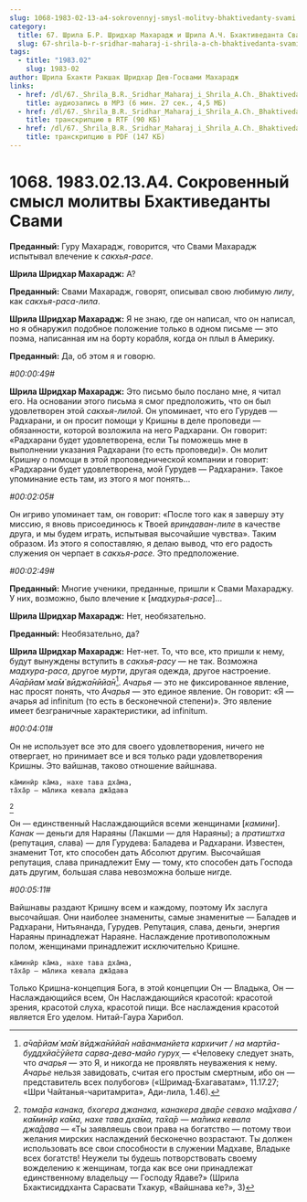 ```yaml
---
slug: 1068-1983-02-13-a4-sokrovennyj-smysl-molitvy-bhaktivedanty-svami
category:
  title: 67. Шрила Б.Р. Шридхар Махарадж и Шрила А.Ч. Бхактиведанта Свами Прабхупада
  slug: 67-shrila-b-r-sridhar-maharaj-i-shrila-a-ch-bhaktivedanta-svami-prabhupada
tags:
  - title: "1983.02"
    slug: 1983-02
author: Шрила Бхакти Ракшак Шридхар Дев-Госвами Махарадж
links:
  - href: /dl/67._Shrila_B.R._Sridhar_Maharaj_i_Shrila_A.Ch._Bhaktivedanta_Svami_Prabhupada/1068_1983.02.13.A4_SridharMj_Sokrovenniy_smysl_molitvy_Bhaktivedanty_Svami.mp3
    title: аудиозапись в MP3 (6 мин. 27 сек., 4,5 МБ)
  - href: /dl/67._Shrila_B.R._Sridhar_Maharaj_i_Shrila_A.Ch._Bhaktivedanta_Svami_Prabhupada/1068_1983.02.13.A4_SridharMj_Sokrovenniy_smysl_molitvy_Bhaktivedanty_Svami.rtf
    title: транскрипцию в RTF (90 КБ)
  - href: /dl/67._Shrila_B.R._Sridhar_Maharaj_i_Shrila_A.Ch._Bhaktivedanta_Svami_Prabhupada/1068_1983.02.13.A4_SridharMj_Sokrovenniy_smysl_molitvy_Bhaktivedanty_Svami.pdf
    title: транскрипцию в PDF (147 КБ)
---
```


# 1068. 1983.02.13.A4. Сокровенный смысл молитвы Бхактиведанты Свами

**Преданный:** Гуру Махарадж, говорится, что Свами Махарадж испытывал влечение к *сакхья-расе*.

**Шрила Шридхар Махарадж:** А?

**Преданный:** Свами Махарадж, говорят, описывал свою любимую *лилу*, как *сакхья-раса-лила*.

**Шрила Шридхар Махарадж:** Я не знаю, где он написал, что он написал, но я обнаружил подобное положение только в одном письме — это поэма, написанная им на борту корабля, когда он плыл в Америку.

**Преданный:** Да, об этом я и говорю.

*#00:00:49#*

**Шрила Шридхар Махарадж:** Это письмо было послано мне, я читал его. На основании этого письма я смог предположить, что он был удовлетворен этой *сакхья-лилой*. Он упоминает, что его Гурудев — Радхарани, и он просит помощи у Кришны в деле проповеди — обязанности, которой возложила на него Радхарани. Он говорит: «Радхарани будет удовлетворена, если Ты поможешь мне в выполнении указания Радхарани (то есть проповеди)». Он молит Кришну о помощи в этой проповеднической компании и говорит: «Радхарани будет удовлетворена, мой Гурудев — Радхарани». Такое упоминание есть там, из этого я мог понять…

*#00:02:05#*

Он игриво упоминает там, он говорит: «После того как я завершу эту миссию, я вновь присоединюсь к Твоей *вриндаван-лиле* в качестве друга, и мы будем играть, испытывая высочайшие чувства». Таким образом. Из этого я сопоставляю, я делаю вывод, что его радость служения он черпает в *сакхья-расе.* Это предположение.

*#00:02:49#*

**Преданный:** Многие ученики, преданные, пришли к Свами Махараджу. У них, возможно, было влечение к [*мадхурья-расе*]…

**Шрила Шридхар Махарадж:** Нет, необязательно.

**Преданный:** Необязательно, да?

**Шрила Шридхар Махарадж:** Нет-нет. То, что все, кто пришли к нему, будут вынуждены вступить в *сакхья-расу* — не так. Возможна *мадхура-раса*, другое *мурти*, другая одежда, другое настроение. *А̄ча̄рйам̇ ма̄м̇ вӣджа̄нӣйа̄н*[^_ftn1]. *Ачарья* — это не фиксированное явление, нас просят понять, что *Ачарья* — это единое явление. Он говорит: «Я — ачарья ad infinitum (то есть в бесконечной степени)». Это явление имеет безграничные характеристики, ad infinitum.

*#00:04:01#*

Он не использует все это для своего удовлетворения, ничего не отвергает, но принимает все и вся только ради удовлетворения Кришны. Это вайшнав, таково отношение вайшнава.

    ка̄минӣр ка̄ма, нахе тава дха̄ма,
    та̄ха̄р — ма̄лика кевала джа̄дава
[^_ftn2]

Он — единственный Наслаждающийся всеми женщинами [*камини*]. *Канак* — деньги для Нараяны (Лакшми — для Нараяны); а *пратиштха* (репутация, слава) — для Гурудева: Баладева и Радхарани. Известен, знаменит Тот, кто способен дать Абсолют другим. Высочайшая репутация, слава принадлежит Ему — тому, кто способен дать Господа дать другим, большая слава невозможна больше нигде.

*#00:05:11#*

Вайшнавы раздают Кришну всем и каждому, поэтому Их заслуга высочайшая. Они наиболее знамениты, самые знаменитые — Баладев и Радхарани, Нитьянанда, Гурудев. Репутация, слава, деньги, энергия Нараяны принадлежат Нараяне. Наслаждение противоположным полом, женщинами принадлежит исключительно Кришне.

    ка̄минӣр ка̄ма, нахе тава дха̄ма,
    та̄ха̄р — ма̄лика кевала джа̄дава

Только Кришна-концепция Бога, в этой концепции Он — Владыка, Он — Наслаждающийся всем, Он Наслаждающийся красотой: красотой зрения, красотой слуха, красотой пищи. Все наслаждения красотой является Его уделом. Нитай-Гаура Харибол.



[^_ftn1]: *а̄ча̄рйам̇ ма̄м̇ вӣджа̄нӣйа̄н на̄ванманйета кархичит / на мартйа-буддхйа̄сӯйета сарва-дева-майо гурух̣* — «Человеку следует знать, что *ачарья* — это Я, и никогда не проявлять неуважения к нему. *Ачарье* нельзя завидовать, считая его простым смертным, ибо он — представитель всех полубогов» («Шримад-Бхагаватам», 11.17.27; «Шри Чайтанья-чаритамрита», Ади-лила, 1.46).

[^_ftn2]: *тома̄ра канака, бхогера джанака, канакера два̄ре севахо ма̄дхава / ка̄минӣр ка̄ма, нахе тава дха̄ма, та̄ха̄р — ма̄лика кевала джа̄дава* — «Ты заявляешь свои права на богатство — потому твои желания мирских наслаждений бесконечно возрастают. Ты должен использовать все свои способности в служении Мадхаве, Владыке всех богатств! Неужели ты будешь потворствовать своему вожделению к женщинам, тогда как все они принадлежат единственному владельцу — Господу Ядаве?» (Шрила Бхактисиддханта Сарасвати Тхакур, «Вайшнава ке?», 3)

